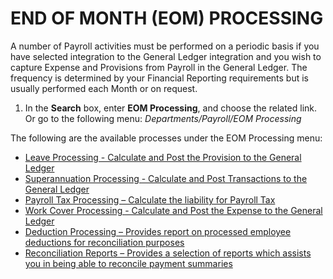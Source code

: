 # END OF MONTH (EOM) PROCESSING 

A number of Payroll activities must be performed on a periodic basis if you have selected integration to the General Ledger integration and you wish to capture Expense and Provisions from Payroll in the General Ledger.  The frequency is determined by your Financial Reporting requirements but is usually performed each Month or on request.

1.  In the **Search** box, enter **EOM Processing**, and choose the related link.  Or go to the following menu: *Departments/Payroll/EOM Processing*

The following are the available processes under the EOM Processing menu:
- [Leave Processing - Calculate and Post the Provision to the General Ledger](au-payroll-end-of-month-processing-leave.md)
- [Superannuation Processing - Calculate and Post Transactions to the General Ledger](au-payroll-end-of-month-processing-superannuation.md)
- [Payroll Tax Processing – Calculate the liability for Payroll Tax](au-payroll-end-of-month-processing-payroll-tax.md)
- [Work Cover Processing - Calculate and Post the Expense to the General Ledger](au-payroll-end-of-month-processing-work-cover.md)
- [Deduction Processing – Provides report on processed employee deductions for reconciliation purposes](au-payroll-end-of-month-processing-deduction-processing.md)
- [Reconciliation Reports – Provides a selection of reports which assists you in being able to reconcile payment summaries](au-payroll-end-of-month-processing-reconciliation-reports.md)  
